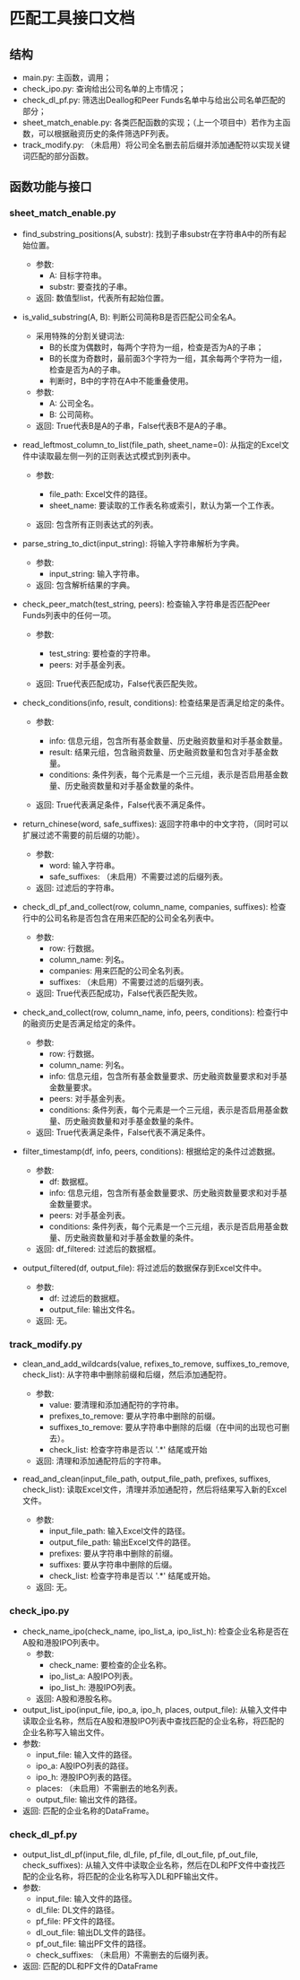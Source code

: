 # 匹配工具接口文档

## 结构

* main.py: 主函数，调用；
* check_ipo.py: 查询给出公司名单的上市情况；
* check_dl_pf.py: 筛选出Deallog和Peer Funds名单中与给出公司名单匹配的部分；
* sheet_match_enable.py: 各类匹配函数的实现；（上一个项目中）若作为主函数，可以根据融资历史的条件筛选PF列表。
* track_modify.py: （未启用）将公司全名删去前后缀并添加通配符以实现关键词匹配的部分函数。

## 函数功能与接口

### sheet_match_enable.py

* find_substring_positions(A, substr): 找到子串substr在字符串A中的所有起始位置。
  * 参数:
    * A: 目标字符串。
    * substr: 要查找的子串。
  * 返回: 数值型list，代表所有起始位置。

* is_valid_substring(A, B): 判断公司简称B是否匹配公司全名A。
  * 采用特殊的分割关键词法:
    * B的长度为偶数时，每两个字符为一组，检查是否为A的子串；
    * B的长度为奇数时，最前面3个字符为一组，其余每两个字符为一组，检查是否为A的子串。
    * 判断时，B中的字符在A中不能重叠使用。
  * 参数:
    * A: 公司全名。
    * B: 公司简称。
  * 返回: True代表B是A的子串，False代表B不是A的子串。

* read_leftmost_column_to_list(file_path, sheet_name=0): 从指定的Excel文件中读取最左侧一列的正则表达式模式到列表中。
  * 参数:
    * file_path: Excel文件的路径。
    * sheet_name: 要读取的工作表名称或索引，默认为第一个工作表。

  * 返回: 包含所有正则表达式的列表。

* parse_string_to_dict(input_string): 将输入字符串解析为字典。
  * 参数:
    * input_string: 输入字符串。
  * 返回: 包含解析结果的字典。

* check_peer_match(test_string, peers): 检查输入字符串是否匹配Peer Funds列表中的任何一项。

  * 参数:
    * test_string: 要检查的字符串。
    * peers: 对手基金列表。

  * 返回: True代表匹配成功，False代表匹配失败。

* check_conditions(info, result, conditions): 检查结果是否满足给定的条件。

  * 参数:
    * info: 信息元组，包含所有基金数量、历史融资数量和对手基金数量。
    * result: 结果元组，包含融资数量、历史融资数量和包含对手基金数量。
    * conditions: 条件列表，每个元素是一个三元组，表示是否启用基金数量、历史融资数量和对手基金数量的条件。

  * 返回: True代表满足条件，False代表不满足条件。

* return_chinese(word, safe_suffixes): 返回字符串中的中文字符，（同时可以扩展过滤不需要的前后缀的功能）。
  * 参数:
    * word: 输入字符串。
    * safe_suffixes: （未启用）不需要过滤的后缀列表。
  * 返回: 过滤后的字符串。

* check_dl_pf_and_collect(row, column_name, companies, suffixes): 检查行中的公司名称是否包含在用来匹配的公司全名列表中。
  * 参数:
    * row: 行数据。
    * column_name: 列名。
    * companies: 用来匹配的公司全名列表。
    * suffixes: （未启用）不需要过滤的后缀列表。
  * 返回: True代表匹配成功，False代表匹配失败。

* check_and_collect(row, column_name, info, peers, conditions): 检查行中的融资历史是否满足给定的条件。
  * 参数:
    * row: 行数据。
    * column_name: 列名。
    * info: 信息元组，包含所有基金数量要求、历史融资数量要求和对手基金数量要求。
    * peers: 对手基金列表。
    * conditions: 条件列表，每个元素是一个三元组，表示是否启用基金数量、历史融资数量和对手基金数量的条件。
  * 返回: True代表满足条件，False代表不满足条件。

* filter_timestamp(df, info, peers, conditions): 根据给定的条件过滤数据。
  * 参数:
    * df: 数据框。
    * info: 信息元组，包含所有基金数量要求、历史融资数量要求和对手基金数量要求。
    * peers: 对手基金列表。
    * conditions: 条件列表，每个元素是一个三元组，表示是否启用基金数量、历史融资数量和对手基金数量的条件。
  * 返回: df_filtered: 过滤后的数据框。

* output_filtered(df, output_file): 将过滤后的数据保存到Excel文件中。
  * 参数:
    * df: 过滤后的数据框。
    * output_file: 输出文件名。
  * 返回: 无。

### track_modify.py

* clean_and_add_wildcards(value, refixes_to_remove, suffixes_to_remove, check_list): 从字符串中删除前缀和后缀，然后添加通配符。
  * 参数:
    * value: 要清理和添加通配符的字符串。
    * prefixes_to_remove: 要从字符串中删除的前缀。
    * suffixes_to_remove: 要从字符串中删除的后缀（在中间的出现也可删去）。
    * check_list: 检查字符串是否以 '.*' 结尾或开始
  * 返回: 清理和添加通配符后的字符串。

* read_and_clean(input_file_path, output_file_path, prefixes, suffixes, check_list): 读取Excel文件，清理并添加通配符，然后将结果写入新的Excel文件。
  * 参数:
    * input_file_path: 输入Excel文件的路径。
    * output_file_path: 输出Excel文件的路径。
    * prefixes: 要从字符串中删除的前缀。
    * suffixes: 要从字符串中删除的后缀。
    * check_list: 检查字符串是否以 '.*' 结尾或开始。
  * 返回: 无。

### check_ipo.py

* check_name_ipo(check_name, ipo_list_a, ipo_list_h): 检查企业名称是否在A股和港股IPO列表中。
  * 参数:
    * check_name: 要检查的企业名称。
    * ipo_list_a: A股IPO列表。
    * ipo_list_h: 港股IPO列表。
  * 返回: A股和港股名称。
* output_list_ipo(input_file, ipo_a, ipo_h, places, output_file): 从输入文件中读取企业名称，然后在A股和港股IPO列表中查找匹配的企业名称，将匹配的企业名称写入输出文件。
* 参数:
  * input_file: 输入文件的路径。
  * ipo_a: A股IPO列表的路径。
  * ipo_h: 港股IPO列表的路径。
  * places: （未启用）不需删去的地名列表。
  * output_file: 输出文件的路径。
* 返回: 匹配的企业名称的DataFrame。

### check_dl_pf.py

* output_list_dl_pf(input_file, dl_file, pf_file, dl_out_file, pf_out_file, check_suffixes): 从输入文件中读取企业名称，然后在DL和PF文件中查找匹配的企业名称，将匹配的企业名称写入DL和PF输出文件。
* 参数:
  * input_file: 输入文件的路径。
  * dl_file: DL文件的路径。
  * pf_file: PF文件的路径。
  * dl_out_file: 输出DL文件的路径。
  * pf_out_file: 输出PF文件的路径。
  * check_suffixes: （未启用）不需删去的后缀列表。
* 返回: 匹配的DL和PF文件的DataFrame
